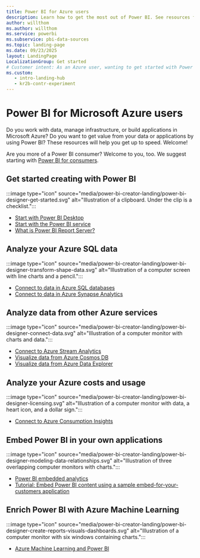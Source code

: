 ```yaml
---
title: Power BI for Azure users
description: Learn how to get the most out of Power BI. See resources for embedding Power BI in apps, adding AI to Power BI, and using Power BI to analyze Azure data.
author: willthom
ms.author: willthom
ms.service: powerbi
ms.subservice: pbi-data-sources
ms.topic: landing-page
ms.date: 09/23/2025
layout: LandingPage
LocalizationGroup: Get started
# Customer intent: As an Azure user, wanting to get started with Power BI, I want a link to all the pages.
ms.custom:
   - intro-landing-hub
   - kr2b-contr-experiment
---
```


# Power BI for Microsoft Azure users

Do you work with data, manage infrastructure, or build applications in Microsoft Azure? Do you want to get value from your data or applications by using Power BI? These resources will help you get up to speed. Welcome!

Are you more of a Power BI consumer? Welcome to you, too. We suggest starting with [Power BI for consumers](../consumer/index.yml).

## Get started creating with Power BI

:::image type="icon" source="media/power-bi-creator-landing/power-bi-designer-get-started.svg" alt="Illustration of a clipboard. Under the clip is a checklist.":::
- [Start with Power BI Desktop](../fundamentals/desktop-what-is-desktop.md)
- [Start with the Power BI service](../fundamentals/power-bi-overview.md)
- [What is Power BI Report Server?](../report-server/get-started.md)

## Analyze your Azure SQL data

:::image type="icon" source="media/power-bi-creator-landing/power-bi-designer-transform-shape-data.svg" alt="Illustration of a computer screen with line charts and a pencil.":::
- [Connect to data in Azure SQL databases](service-azure-sql-database-with-direct-connect.md)
- [Connect to data in Azure Synapse Analytics](service-azure-sql-data-warehouse-with-direct-connect.md)

## Analyze data from other Azure services

:::image type="icon" source="media/power-bi-creator-landing/power-bi-designer-connect-data.svg" alt="Illustration of a computer monitor with charts and data.":::
- [Connect to Azure Stream Analytics](/azure/stream-analytics/stream-analytics-power-bi-dashboard)
- [Visualize data from Azure Cosmos DB](/azure/cosmos-db/powerbi-visualize)
- [Visualize data from Azure Data Explorer](/azure/data-explorer/visualize-power-bi)

## Analyze your Azure costs and usage

:::image type="icon" source="media/power-bi-creator-landing/power-bi-designer-licensing.svg" alt="Illustration of a computer monitor with data, a heart icon, and a dollar sign.":::

- [Connect to Azure Consumption Insights](desktop-connect-azure-consumption-insights.md)

## Embed Power BI in your own applications

:::image type="icon" source="media/power-bi-creator-landing/power-bi-designer-modeling-data-relationships.svg" alt="Illustration of three overlapping computer monitors with charts.":::

- [Power BI embedded analytics](../developer/embedded/embedded-analytics-power-bi.md)
- [Tutorial: Embed Power BI content using a sample embed-for-your-customers application](../developer/embedded/embed-sample-for-customers.md)

## Enrich Power BI with Azure Machine Learning

:::image type="icon" source="media/power-bi-creator-landing/power-bi-designer-create-reports-visuals-dashboards.svg" alt="Illustration of a computer monitor with six windows containing charts.":::

- [Azure Machine Learning and Power BI](/power-bi/transform-model/dataflows/dataflows-machine-learning-integration)

